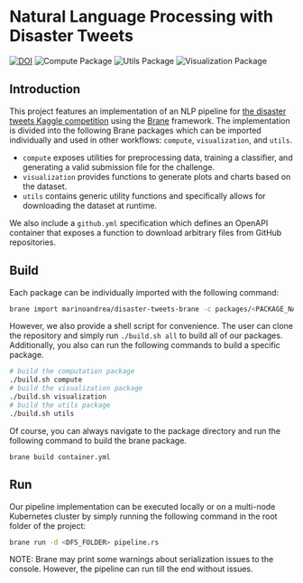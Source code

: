 # Natural Language Processing with Disaster Tweets

[![DOI](https://zenodo.org/badge/491528415.svg)](https://zenodo.org/badge/latestdoi/491528415)
![Compute Package](https://github.com/marinoandrea/disaster-tweets-brane/actions/workflows/compute-package.yaml/badge.svg)
![Utils Package](https://github.com/marinoandrea/disaster-tweets-brane/actions/workflows/utils-package.yaml/badge.svg)
![Visualization Package](https://github.com/marinoandrea/disaster-tweets-brane/actions/workflows/visualization-package.yaml/badge.svg)

## Introduction

This project features an implementation of an NLP pipeline for [the disaster tweets Kaggle competition](https://www.kaggle.com/competitions/nlp-getting-started/overview/description) using the [Brane](https://github.com/epi-project/brane) framework. The implementation is divided into the following Brane packages which can be imported individually and used in other workflows: `compute`, `visualization`, and `utils`.

- `compute` exposes utilities for preprocessing data, training a classifier, and generating a valid submission file for the challenge.
- `visualization` provides functions to generate plots and charts based on the dataset.
- `utils` contains generic utility functions and specifically allows for downloading the dataset at runtime.

We also include a `github.yml` specification which defines an OpenAPI container that exposes a function to download arbitrary files from GitHub repositories.

## Build

Each package can be individually imported with the following command:

```bash
brane import marinoandrea/disaster-tweets-brane -c packages/<PACKAGE_NAME>
```

However, we also provide a shell script for convenience. The user can clone the repository and simply run `./build.sh all` to build all of our packages. Additionally, you also can run the following commands to build a specific package.

```bash
# build the computation package
./build.sh compute
# build the visualization package
./build.sh visualization
# build the utils package
./build.sh utils
```

Of course, you can always navigate to the package directory and run the following command to build the brane package.

```
brane build container.yml
```

## Run

Our pipeline implementation can be executed locally or on a multi-node Kubernetes cluster by simply running the following command in the root folder of the project:

```bash
brane run -d <DFS_FOLDER> pipeline.rs
```

NOTE: Brane may print some warnings about serialization issues to the console. However, the pipeline can run till the end without issues.

